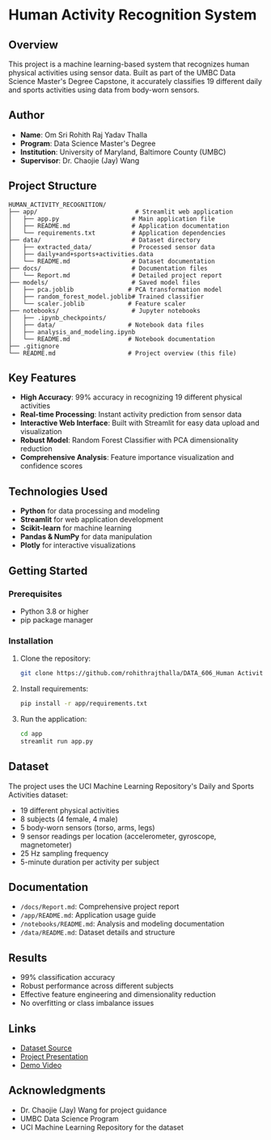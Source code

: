 # Human Activity Recognition System

## Overview
This project is a machine learning-based system that recognizes human physical activities using sensor data. Built as part of the UMBC Data Science Master's Degree Capstone, it accurately classifies 19 different daily and sports activities using data from body-worn sensors.

## Author
- **Name**: Om Sri Rohith Raj Yadav Thalla
- **Program**: Data Science Master's Degree
- **Institution**: University of Maryland, Baltimore County (UMBC)
- **Supervisor**: Dr. Chaojie (Jay) Wang

## Project Structure
```
HUMAN_ACTIVITY_RECOGNITION/
├── app/                           # Streamlit web application
│   ├── app.py                    # Main application file
│   ├── README.md                 # Application documentation
│   └── requirements.txt          # Application dependencies
├── data/                         # Dataset directory
│   ├── extracted_data/           # Processed sensor data
│   ├── daily+and+sports+activities.data
│   └── README.md                 # Dataset documentation
├── docs/                         # Documentation files
│   └── Report.md                 # Detailed project report
├── models/                       # Saved model files
│   ├── pca.joblib               # PCA transformation model
│   ├── random_forest_model.joblib# Trained classifier
│   └── scaler.joblib            # Feature scaler
├── notebooks/                    # Jupyter notebooks
│   ├── .ipynb_checkpoints/      
│   ├── data/                    # Notebook data files
│   ├── analysis_and_modeling.ipynb
│   └── README.md                # Notebook documentation
├── .gitignore
└── README.md                    # Project overview (this file)
```

## Key Features
- **High Accuracy**: 99% accuracy in recognizing 19 different physical activities
- **Real-time Processing**: Instant activity prediction from sensor data
- **Interactive Web Interface**: Built with Streamlit for easy data upload and visualization
- **Robust Model**: Random Forest Classifier with PCA dimensionality reduction
- **Comprehensive Analysis**: Feature importance visualization and confidence scores

## Technologies Used
- **Python** for data processing and modeling
- **Streamlit** for web application development
- **Scikit-learn** for machine learning
- **Pandas & NumPy** for data manipulation
- **Plotly** for interactive visualizations

## Getting Started

### Prerequisites
- Python 3.8 or higher
- pip package manager

### Installation
1. Clone the repository:
   ```bash
   git clone https://github.com/rohithrajthalla/DATA_606_Human Activity Recognition Using Sensor Data.git
   ```

2. Install requirements:
   ```bash
   pip install -r app/requirements.txt
   ```

3. Run the application:
   ```bash
   cd app
   streamlit run app.py
   ```

## Dataset
The project uses the UCI Machine Learning Repository's Daily and Sports Activities dataset:
- 19 different physical activities
- 8 subjects (4 female, 4 male)
- 5 body-worn sensors (torso, arms, legs)
- 9 sensor readings per location (accelerometer, gyroscope, magnetometer)
- 25 Hz sampling frequency
- 5-minute duration per activity per subject

## Documentation
- `/docs/Report.md`: Comprehensive project report
- `/app/README.md`: Application usage guide
- `/notebooks/README.md`: Analysis and modeling documentation
- `/data/README.md`: Dataset details and structure

## Results
- 99% classification accuracy
- Robust performance across different subjects
- Effective feature engineering and dimensionality reduction
- No overfitting or class imbalance issues

## Links
- [Dataset Source](https://archive.ics.uci.edu/dataset/256/daily+and+sports+activities)
- [Project Presentation](https://drive.google.com/file/d/1zxEkjt_2Cbftn77DO8ukgKR3mZ716n_Z/view?usp=sharing)
- [Demo Video](link_to_be_added)

## Acknowledgments
- Dr. Chaojie (Jay) Wang for project guidance
- UMBC Data Science Program
- UCI Machine Learning Repository for the dataset